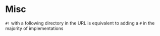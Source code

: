 # Misc

`#!` with a following directory in the URL is equivalent to adding a `#` in the majority of implementations

